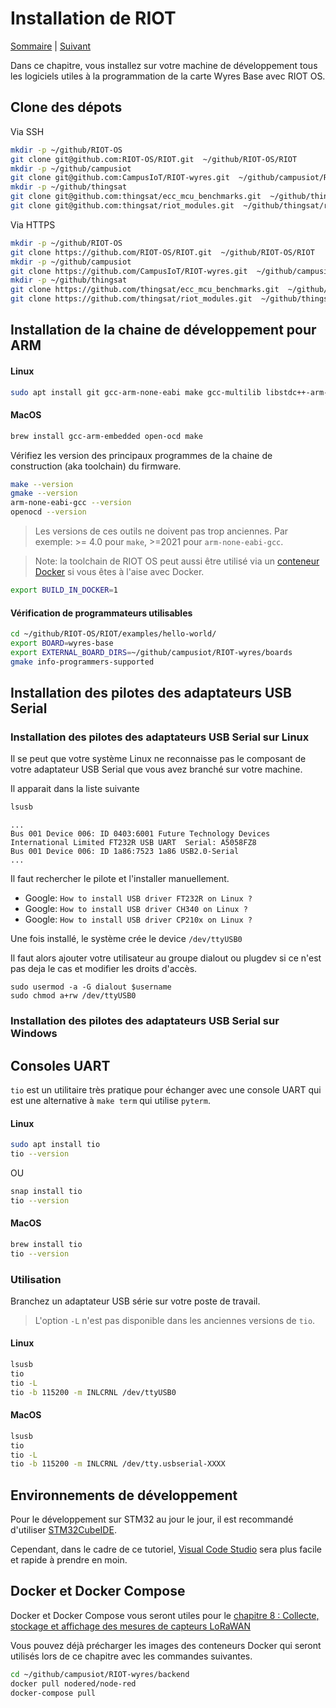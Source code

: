 # Installation de RIOT

[Sommaire](README.md) |  [Suivant](02.md)

Dans ce chapitre, vous installez sur votre machine de développement tous les logiciels utiles à la programmation de la carte Wyres Base avec RIOT OS.

## Clone des dépots

Via SSH
```bash
mkdir -p ~/github/RIOT-OS
git clone git@github.com:RIOT-OS/RIOT.git  ~/github/RIOT-OS/RIOT
mkdir -p ~/github/campusiot
git clone git@github.com:CampusIoT/RIOT-wyres.git  ~/github/campusiot/RIOT-wyres
mkdir -p ~/github/thingsat
git clone git@github.com:thingsat/ecc_mcu_benchmarks.git  ~/github/thingsat/ecc_mcu_benchmarks
git clone git@github.com:thingsat/riot_modules.git  ~/github/thingsat/riot_modules
```

Via HTTPS
```bash
mkdir -p ~/github/RIOT-OS
git clone https://github.com/RIOT-OS/RIOT.git  ~/github/RIOT-OS/RIOT
mkdir -p ~/github/campusiot
git clone https://github.com/CampusIoT/RIOT-wyres.git  ~/github/campusiot/RIOT-wyres
mkdir -p ~/github/thingsat
git clone https://github.com/thingsat/ecc_mcu_benchmarks.git  ~/github/thingsat/ecc_mcu_benchmarks
git clone https://github.com/thingsat/riot_modules.git  ~/github/thingsat/riot_modules
```

## Installation de la chaine de développement pour ARM

#### Linux 

```bash
sudo apt install git gcc-arm-none-eabi make gcc-multilib libstdc++-arm-none-eabi-newlib openocd gdb-multiarch doxygen wget unzip python3-serial
```

#### MacOS

```bash
brew install gcc-arm-embedded open-ocd make
```

Vérifiez les version des principaux programmes de la chaine de construction (aka toolchain) du firmware.
```bash
make --version
gmake --version
arm-none-eabi-gcc --version
openocd --version
```

> Les versions de ces outils ne doivent pas trop anciennes. Par exemple: >= 4.0 pour `make`, >=2021 pour `arm-none-eabi-gcc`.

> Note: la toolchain de RIOT OS peut aussi être utilisé via un [conteneur Docker](https://doc.riot-os.org/build-in-docker.html) si vous êtes à l'aise avec Docker.

```bash
export BUILD_IN_DOCKER=1
```

#### Vérification de programmateurs utilisables

```bash
cd ~/github/RIOT-OS/RIOT/examples/hello-world/
export BOARD=wyres-base
export EXTERNAL_BOARD_DIRS=~/github/campusiot/RIOT-wyres/boards
gmake info-programmers-supported
```

## Installation des pilotes des adaptateurs USB Serial

### Installation des pilotes des adaptateurs USB Serial sur Linux

Il se peut que votre système Linux ne reconnaisse pas le composant de votre adaptateur USB Serial que vous avez branché sur votre machine.

Il apparait dans la liste suivante
```bash
lsusb
```

```
...
Bus 001 Device 006: ID 0403:6001 Future Technology Devices International Limited FT232R USB UART  Serial: A5058FZ8
Bus 001 Device 006: ID 1a86:7523 1a86 USB2.0-Serial 
...
```

Il faut rechercher le pilote et l'installer manuellement.
* Google: `How to install USB driver FT232R on Linux ?`
* Google: `How to install USB driver CH340 on Linux ?`
* Google: `How to install USB driver CP210x on Linux ?`

Une fois installé, le système crée le device `/dev/ttyUSB0`

Il faut alors ajouter votre utilisateur au groupe dialout ou plugdev si ce n'est pas deja le cas et modifier les droits d'accès.

```
sudo usermod -a -G dialout $username 
sudo chmod a+rw /dev/ttyUSB0
```

### Installation des pilotes des adaptateurs USB Serial sur Windows


## Consoles UART

`tio` est un utilitaire très pratique pour échanger avec une console UART qui est une alternative à `make term` qui utilise `pyterm`.

#### Linux 

```bash
sudo apt install tio
tio --version
```
OU

```bash
snap install tio
tio --version
```

#### MacOS

```bash
brew install tio
tio --version
```
### Utilisation

Branchez un adaptateur USB série sur votre poste de travail.

> L'option `-L` n'est pas disponible dans les anciennes versions de `tio`.

#### Linux

```bash
lsusb
tio
tio -L
tio -b 115200 -m INLCRNL /dev/ttyUSB0
```

#### MacOS

```bash
lsusb
tio
tio -L
tio -b 115200 -m INLCRNL /dev/tty.usbserial-XXXX
```

## Environnements de développement

Pour le développement sur STM32 au jour le jour, il est recommandé d'utiliser [STM32CubeIDE](https://www.st.com/en/development-tools/stm32cubeide.html).

Cependant, dans le cadre de ce tutoriel, [Visual Code Studio](https://code.visualstudio.com/) sera plus facile et rapide à prendre en moin.

## Docker et Docker Compose

Docker et Docker Compose vous seront utiles pour le [chapitre 8 : Collecte, stockage et affichage des mesures de capteurs LoRaWAN](08.md)

Vous pouvez déjà précharger les images des conteneurs Docker qui seront utilisés lors de ce chapitre avec les commandes suivantes.

```bash
cd ~/github/campusiot/RIOT-wyres/backend
docker pull nodered/node-red
docker-compose pull
```


